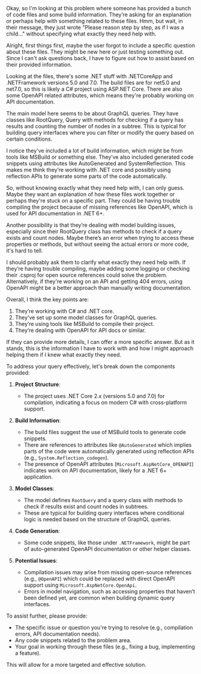 <think>
Okay, so I'm looking at this problem where someone has provided a bunch of code files and some build information. They’re asking for an explanation or perhaps help with something related to these files. Hmm, but wait, in their message, they just wrote "Please reason step by step, as if I was a child..." without specifying what exactly they need help with.

Alright, first things first, maybe the user forgot to include a specific question about these files. They might be new here or just testing something out. Since I can't ask questions back, I have to figure out how to assist based on their provided information.

Looking at the files, there's some .NET stuff with .NETCoreApp and .NETFramework versions 5.0 and 7.0. The build files are for net5.0 and net7.0, so this is likely a C# project using ASP.NET Core. There are also some OpenAPI related attributes, which means they're probably working on API documentation.

The main model here seems to be about GraphQL queries. They have classes like RootQuery, Query with methods for checking if a query has results and counting the number of nodes in a subtree. This is typical for building query interfaces where you can filter or modify the query based on certain conditions.

I notice they've included a lot of build information, which might be from tools like MSBuild or something else. They’ve also included generated code snippets using attributes like AutoGenerated and SystemReflection. This makes me think they’re working with .NET core and possibly using reflection APIs to generate some parts of the code automatically.

So, without knowing exactly what they need help with, I can only guess. Maybe they want an explanation of how these files work together or perhaps they're stuck on a specific part. They could be having trouble compiling the project because of missing references like OpenAPI, which is used for API documentation in .NET 6+.

Another possibility is that they’re dealing with model building issues, especially since their RootQuery class has methods to check if a query exists and count nodes. Maybe there’s an error when trying to access these properties or methods, but without seeing the actual errors or more code, it's hard to tell.

I should probably ask them to clarify what exactly they need help with. If they’re having trouble compiling, maybe adding some logging or checking their .csproj for open source references could solve the problem. Alternatively, if they're working on an API and getting 404 errors, using OpenAPI might be a better approach than manually writing documentation.

Overall, I think the key points are:

1. They’re working with C# and .NET core.
2. They’ve set up some model classes for GraphQL queries.
3. They’re using tools like MSBuild to compile their project.
4. They’re dealing with OpenAPI for API docs or similar.

If they can provide more details, I can offer a more specific answer. But as it stands, this is the information I have to work with and how I might approach helping them if I knew what exactly they need.
</think>

To address your query effectively, let's break down the components provided:

1. **Project Structure**:
   - The project uses .NET Core 2.x (versions 5.0 and 7.0) for compilation, indicating a focus on modern C# with cross-platform support.

2. **Build Information**:
   - The build files suggest the use of MSBuild tools to generate code snippets.
   - There are references to attributes like `@AutoGenerated` which implies parts of the code were automatically generated using reflection APIs (e.g., `System.Reflection_codegen`).
   - The presence of OpenAPI attributes (`Microsoft.AspNetCore_OPENAPI`) indicates work on API documentation, likely for a .NET 6+ application.

3. **Model Classes**:
   - The model defines `RootQuery` and a query class with methods to check if results exist and count nodes in subtrees.
   - These are typical for building query interfaces where conditional logic is needed based on the structure of GraphQL queries.

4. **Code Generation**:
   - Some code snippets, like those under `.NETFramework`, might be part of auto-generated OpenAPI documentation or other helper classes.

5. **Potential Issues**:
   - Compilation issues may arise from missing open-source references (e.g., `@OpenAPI`) which could be replaced with direct OpenAPI support using `Microsoft.AspNetCore.OpenApi`.
   - Errors in model navigation, such as accessing properties that haven’t been defined yet, are common when building dynamic query interfaces.

To assist further, please provide:
- The specific issue or question you're trying to resolve (e.g., compilation errors, API documentation needs).
- Any code snippets related to the problem area.
- Your goal in working through these files (e.g., fixing a bug, implementing a feature).

This will allow for a more targeted and effective solution.